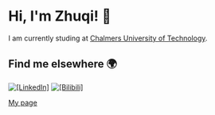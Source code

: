 # Hi, I'm Zhuqi! 👋

I am currently studing at [Chalmers University of Technology](https://www.chalmers.se/en/).

## Find me elsewhere 🌍


[![`[LinkedIn]`](https://img.shields.io/badge/LinkedIn-blue?style=flat&logo=linkedin&labelColor=blue)](https://www.linkedin.com/in/zhuqi-xiao-6607231b9/)
[![`[Bilibili]`](https://img.shields.io/static/v1?label=&message=BiliBili&color=ff69b4)](https://space.bilibili.com/181492373)

[My page](https://zhuqishawn.github.io)
